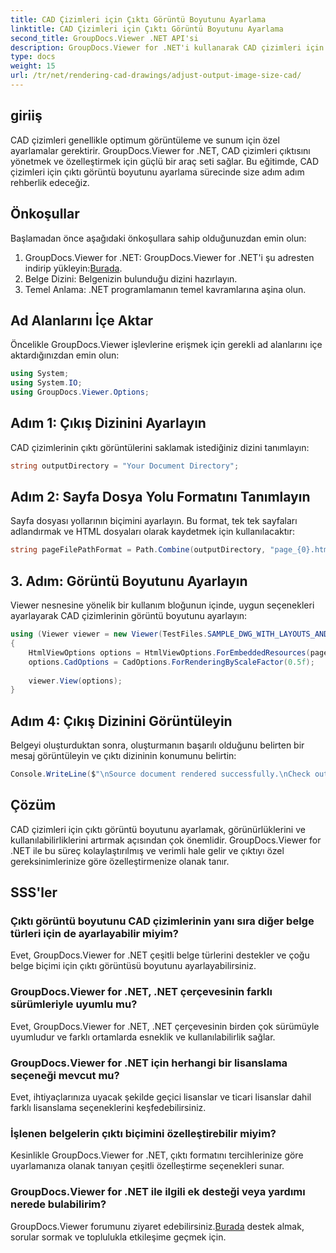```yaml
---
title: CAD Çizimleri için Çıktı Görüntü Boyutunu Ayarlama
linktitle: CAD Çizimleri için Çıktı Görüntü Boyutunu Ayarlama
second_title: GroupDocs.Viewer .NET API'si
description: GroupDocs.Viewer for .NET'i kullanarak CAD çizimleri için çıktı görüntü boyutunu nasıl ayarlayacağınızı öğrenin. Görünürlüğü ve kullanılabilirliği zahmetsizce geliştirin.
type: docs
weight: 15
url: /tr/net/rendering-cad-drawings/adjust-output-image-size-cad/
---
```

## giriiş
CAD çizimleri genellikle optimum görüntüleme ve sunum için özel ayarlamalar gerektirir. GroupDocs.Viewer for .NET, CAD çizimleri çıktısını yönetmek ve özelleştirmek için güçlü bir araç seti sağlar. Bu eğitimde, CAD çizimleri için çıktı görüntü boyutunu ayarlama sürecinde size adım adım rehberlik edeceğiz.
## Önkoşullar
Başlamadan önce aşağıdaki önkoşullara sahip olduğunuzdan emin olun:
1.  GroupDocs.Viewer for .NET: GroupDocs.Viewer for .NET'i şu adresten indirip yükleyin:[Burada](https://releases.groupdocs.com/viewer/net/).
2. Belge Dizini: Belgenizin bulunduğu dizini hazırlayın.
3. Temel Anlama: .NET programlamanın temel kavramlarına aşina olun.

## Ad Alanlarını İçe Aktar
Öncelikle GroupDocs.Viewer işlevlerine erişmek için gerekli ad alanlarını içe aktardığınızdan emin olun:
```csharp
using System;
using System.IO;
using GroupDocs.Viewer.Options;
```
## Adım 1: Çıkış Dizinini Ayarlayın
CAD çizimlerinin çıktı görüntülerini saklamak istediğiniz dizini tanımlayın:
```csharp
string outputDirectory = "Your Document Directory";
```
## Adım 2: Sayfa Dosya Yolu Formatını Tanımlayın
Sayfa dosyası yollarının biçimini ayarlayın. Bu format, tek tek sayfaları adlandırmak ve HTML dosyaları olarak kaydetmek için kullanılacaktır:
```csharp
string pageFilePathFormat = Path.Combine(outputDirectory, "page_{0}.html");
```
## 3. Adım: Görüntü Boyutunu Ayarlayın
Viewer nesnesine yönelik bir kullanım bloğunun içinde, uygun seçenekleri ayarlayarak CAD çizimlerinin görüntü boyutunu ayarlayın:
```csharp
using (Viewer viewer = new Viewer(TestFiles.SAMPLE_DWG_WITH_LAYOUTS_AND_LAYERS))
{
    HtmlViewOptions options = HtmlViewOptions.ForEmbeddedResources(pageFilePathFormat);
    options.CadOptions = CadOptions.ForRenderingByScaleFactor(0.5f);
    
    viewer.View(options);
}
```
## Adım 4: Çıkış Dizinini Görüntüleyin
Belgeyi oluşturduktan sonra, oluşturmanın başarılı olduğunu belirten bir mesaj görüntüleyin ve çıktı dizininin konumunu belirtin:
```csharp
Console.WriteLine($"\nSource document rendered successfully.\nCheck output in {outputDirectory}.");
```

## Çözüm
CAD çizimleri için çıktı görüntü boyutunu ayarlamak, görünürlüklerini ve kullanılabilirliklerini artırmak açısından çok önemlidir. GroupDocs.Viewer for .NET ile bu süreç kolaylaştırılmış ve verimli hale gelir ve çıktıyı özel gereksinimlerinize göre özelleştirmenize olanak tanır.
## SSS'ler
### Çıktı görüntü boyutunu CAD çizimlerinin yanı sıra diğer belge türleri için de ayarlayabilir miyim?
Evet, GroupDocs.Viewer for .NET çeşitli belge türlerini destekler ve çoğu belge biçimi için çıktı görüntüsü boyutunu ayarlayabilirsiniz.
### GroupDocs.Viewer for .NET, .NET çerçevesinin farklı sürümleriyle uyumlu mu?
Evet, GroupDocs.Viewer for .NET, .NET çerçevesinin birden çok sürümüyle uyumludur ve farklı ortamlarda esneklik ve kullanılabilirlik sağlar.
### GroupDocs.Viewer for .NET için herhangi bir lisanslama seçeneği mevcut mu?
Evet, ihtiyaçlarınıza uyacak şekilde geçici lisanslar ve ticari lisanslar dahil farklı lisanslama seçeneklerini keşfedebilirsiniz.
### İşlenen belgelerin çıktı biçimini özelleştirebilir miyim?
Kesinlikle GroupDocs.Viewer for .NET, çıktı formatını tercihlerinize göre uyarlamanıza olanak tanıyan çeşitli özelleştirme seçenekleri sunar.
### GroupDocs.Viewer for .NET ile ilgili ek desteği veya yardımı nerede bulabilirim?
 GroupDocs.Viewer forumunu ziyaret edebilirsiniz.[Burada](https://forum.groupdocs.com/c/viewer/9) destek almak, sorular sormak ve toplulukla etkileşime geçmek için.